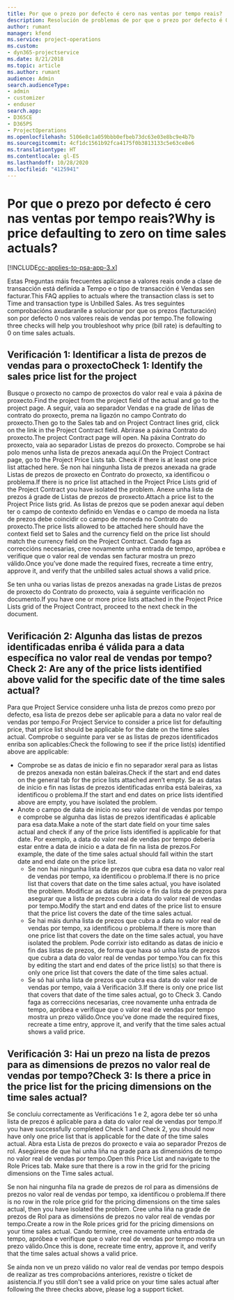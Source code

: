 ```yaml
---
title: Por que o prezo por defecto é cero nas ventas por tempo reais?
description: Resolución de problemas de por que o prezo por defecto é 0 nas vendas por tempo reais.
author: rumant
manager: kfend
ms.service: project-operations
ms.custom:
- dyn365-projectservice
ms.date: 8/21/2018
ms.topic: article
ms.author: rumant
audience: Admin
search.audienceType:
- admin
- customizer
- enduser
search.app:
- D365CE
- D365PS
- ProjectOperations
ms.openlocfilehash: 5106e8c1a059bbb0efbeb73dc63e03e8bc9e4b7b
ms.sourcegitcommit: 4cf1dc1561b92fca4175f0b3813133c5e63ce8e6
ms.translationtype: HT
ms.contentlocale: gl-ES
ms.lasthandoff: 10/28/2020
ms.locfileid: "4125941"
---
```

# <a name="why-is-price-defaulting-to-zero-on-time-sales-actuals"></a><span data-ttu-id="a8779-103">Por que o prezo por defecto é cero nas ventas por tempo reais?</span><span class="sxs-lookup"><span data-stu-id="a8779-103">Why is price defaulting to zero on time sales actuals?</span></span>

[!INCLUDE[cc-applies-to-psa-app-3.x](../includes/cc-applies-to-psa-app-3x.md)]

<span data-ttu-id="a8779-104">Estas Preguntas máis frecuentes aplícanse a valores reais onde a clase de transacción está definida a Tempo e o tipo de transacción é Vendas sen facturar.</span><span class="sxs-lookup"><span data-stu-id="a8779-104">This FAQ applies to actuals where the transaction class is set to Time and transaction type is Unbilled Sales.</span></span> <span data-ttu-id="a8779-105">As tres seguintes comprobacións axudaranlle a solucionar por que os prezos (facturación) son por defecto 0 nos valores reais de vendas por tempo.</span><span class="sxs-lookup"><span data-stu-id="a8779-105">The following three checks will help you troubleshoot why price (bill rate) is defaulting to 0 on time sales actuals.</span></span>

## <a name="check-1-identify-the-sales-price-list-for-the-project"></a><span data-ttu-id="a8779-106">Verificación 1: Identificar a lista de prezos de vendas para o proxecto</span><span class="sxs-lookup"><span data-stu-id="a8779-106">Check 1: Identify the sales price list for the project</span></span>

<span data-ttu-id="a8779-107">Busque o proxecto no campo de proxectos do valor real e vaia á páxina de proxecto.</span><span class="sxs-lookup"><span data-stu-id="a8779-107">Find the project from the project field of the actual and go to the project page.</span></span> <span data-ttu-id="a8779-108">A seguir, vaia ao separador Vendas e na grade de liñas de contrato do proxecto, prema na ligazón no campo Contrato do proxecto.</span><span class="sxs-lookup"><span data-stu-id="a8779-108">Then go to the Sales tab and on Project Contract lines grid, click on the link in the Project Contract field.</span></span> <span data-ttu-id="a8779-109">Abrirase a páxina Contrato do proxecto.</span><span class="sxs-lookup"><span data-stu-id="a8779-109">The project Contract page will open.</span></span> <span data-ttu-id="a8779-110">Na páxina Contrato do proxecto, vaia ao separador Listas de prezos do proxecto. Comprobe se hai polo menos unha lista de prezos anexada aquí.</span><span class="sxs-lookup"><span data-stu-id="a8779-110">On the Project Contract page, go to the Project Price Lists tab. Check if there is at least one price list attached here.</span></span> <span data-ttu-id="a8779-111">Se non hai ningunha lista de prezos anexada na grade Listas de prezos de proxecto en Contrato do proxecto, xa identificou o problema.</span><span class="sxs-lookup"><span data-stu-id="a8779-111">If there is no price list attached in the Project Price Lists grid of the Project Contract you have isolated the problem.</span></span> <span data-ttu-id="a8779-112">Anexe unha lista de prezos á grade de Listas de prezos de proxecto.</span><span class="sxs-lookup"><span data-stu-id="a8779-112">Attach a price list to the Project Price lists grid.</span></span> <span data-ttu-id="a8779-113">As listas de prezos que se poden anexar aquí deben ter o campo de contexto definido en Vendas e o campo de moeda na lista de prezos debe coincidir co campo de moneda no Contrato do proxecto.</span><span class="sxs-lookup"><span data-stu-id="a8779-113">The price lists allowed to be attached here should have the context field set to Sales and the currency field on the price list should match the currency field on the Project Contract.</span></span> <span data-ttu-id="a8779-114">Cando faga as correccións necesarias, cree novamente unha entrada de tempo, apróbea e verifique que o valor real de vendas sen facturar mostra un prezo válido.</span><span class="sxs-lookup"><span data-stu-id="a8779-114">Once you’ve done made the required fixes, recreate a time entry, approve it, and verify that the unbilled sales actual shows a valid price.</span></span> 

<span data-ttu-id="a8779-115">Se ten unha ou varias listas de prezos anexadas na grade Listas de prezos de proxecto do Contrato do proxecto, vaia á seguinte verificación no documento.</span><span class="sxs-lookup"><span data-stu-id="a8779-115">If you have one or more price lists attached in the Project Price Lists grid of the Project Contract, proceed to the next check in the document.</span></span>

## <a name="check-2-are-any-of-the-price-lists-identified-above-valid-for-the-specific-date-of-the-time-sales-actual"></a><span data-ttu-id="a8779-116">Verificación 2: Algunha das listas de prezos identificadas enriba é válida para a data específica no valor real de vendas por tempo?</span><span class="sxs-lookup"><span data-stu-id="a8779-116">Check 2: Are any of the price lists identified above valid for the specific date of the time sales actual?</span></span>

<span data-ttu-id="a8779-117">Para que Project Service considere unha lista de prezos como prezo por defecto, esa lista de prezos debe ser aplicable para a data no valor real de vendas por tempo.</span><span class="sxs-lookup"><span data-stu-id="a8779-117">For Project Service to consider a price list for defaulting price, that price list should be applicable for the date on the time sales actual.</span></span> <span data-ttu-id="a8779-118">Comprobe o seguinte para ver se as listas de prezos identificados enriba son aplicables:</span><span class="sxs-lookup"><span data-stu-id="a8779-118">Check the following to see if the price list(s) identified above are applicable:</span></span>
- <span data-ttu-id="a8779-119">Comprobe se as datas de inicio e fin no separador xeral para as listas de prezos anexada non están baleiras.</span><span class="sxs-lookup"><span data-stu-id="a8779-119">Check if the start and end dates on the general tab for the price lists attached aren’t empty.</span></span> <span data-ttu-id="a8779-120">Se as datas de inicio e fin nas listas de prezos identificadas enriba está baleiras, xa identificou o problema.</span><span class="sxs-lookup"><span data-stu-id="a8779-120">If the start and end dates on price lists identified above are empty, you have isolated the problem.</span></span> 
- <span data-ttu-id="a8779-121">Anote o campo de data de inicio no seu valor real de vendas por tempo e comprobe se algunha das listas de prezos identificadas é aplicable para esa data.</span><span class="sxs-lookup"><span data-stu-id="a8779-121">Make a note of the start date field on your time sales actual and check if any of the price lists identified is applicable for that date.</span></span> <span data-ttu-id="a8779-122">Por exemplo, a data do valor real de vendas por tempo debería estar entre a data de inicio e a data de fin na lista de prezos.</span><span class="sxs-lookup"><span data-stu-id="a8779-122">For example, the date of the time sales actual should fall within the start date and end date on the price list.</span></span> 
    - <span data-ttu-id="a8779-123">Se non hai ningunha lista de prezos que cubra esa data no valor real de vendas por tempo, xa identificou o problema.</span><span class="sxs-lookup"><span data-stu-id="a8779-123">If there is no price list that covers that date on the time sales actual, you have isolated the problem.</span></span> <span data-ttu-id="a8779-124">Modificar as datas de inicio e fin da lista de prezos para asegurar que a lista de prezos cubra a data do valor real de vendas por tempo.</span><span class="sxs-lookup"><span data-stu-id="a8779-124">Modify the start and end dates of the price list to ensure that the price list covers the date of the time sales actual.</span></span> 
    - <span data-ttu-id="a8779-125">Se hai máis dunha lista de prezos que cubra a data no valor real de vendas por tempo, xa identificou o problema.</span><span class="sxs-lookup"><span data-stu-id="a8779-125">If there is more than one price list that covers the date on the time sales actual, you have isolated the problem.</span></span> <span data-ttu-id="a8779-126">Pode corrixir isto editando as datas de inicio e fin das listas de prezos, de forma que haxa só unha lista de prezos que cubra a data do valor real de vendas por tempo.</span><span class="sxs-lookup"><span data-stu-id="a8779-126">You can fix this by editing the start and end dates of the price list(s) so that there is only one price list that covers the date of the time sales actual.</span></span> 
    - <span data-ttu-id="a8779-127">Se só hai unha lista de prezos que cubra esa data do valor real de vendas por tempo, vaia á Verificación 3.</span><span class="sxs-lookup"><span data-stu-id="a8779-127">If there is only one price list that covers that date of the time sales actual, go to Check 3.</span></span>
<span data-ttu-id="a8779-128">Cando faga as correccións necesarias, cree novamente unha entrada de tempo, apróbea e verifique que o valor real de vendas por tempo mostra un prezo válido.</span><span class="sxs-lookup"><span data-stu-id="a8779-128">Once you’ve done made the required fixes, recreate a time entry, approve it, and verify that the time sales actual shows a valid price.</span></span>

## <a name="check-3-is-there-a-price-in-the-price-list-for-the-pricing-dimensions-on-the-time-sales-actual"></a><span data-ttu-id="a8779-129">Verificación 3: Hai un prezo na lista de prezos para as dimensions de prezos no valor real de vendas por tempo?</span><span class="sxs-lookup"><span data-stu-id="a8779-129">Check 3: Is there a price in the price list for the pricing dimensions on the time sales actual?</span></span>

<span data-ttu-id="a8779-130">Se concluíu correctamente as Verificacións 1 e 2, agora debe ter só unha lista de prezos é aplicable para a data do valor real de vendas por tempo.</span><span class="sxs-lookup"><span data-stu-id="a8779-130">If you have successfully completed Check 1 and Check 2, you should now have only one price list that is applicable for the date of the time sales actual.</span></span> <span data-ttu-id="a8779-131">Abra esta Lista de prezos do proxecto e vaia ao separador Prezos de rol. Asegúrese de que hai unha liña na grade para as dimensións de tempo no valor real de vendas por tempo.</span><span class="sxs-lookup"><span data-stu-id="a8779-131">Open this Price List and navigate to the Role Prices tab. Make sure that there is a row in the grid for the pricing dimensions on the Time sales actual.</span></span>

<span data-ttu-id="a8779-132">Se non hai ningunha fila na grade de prezos de rol para as dimensións de prezos no valor real de vendas por tempo, xa identificou o problema.</span><span class="sxs-lookup"><span data-stu-id="a8779-132">If there is no row in the role price grid for the pricing dimensions on the time sales actual, then you have isolated the problem.</span></span> <span data-ttu-id="a8779-133">Cree unha liña na grade de prezos de Rol para as dimensións de prezos no valor real de vendas por tempo.</span><span class="sxs-lookup"><span data-stu-id="a8779-133">Create a row in the Role prices grid for the pricing dimensions on your time sales actual.</span></span> <span data-ttu-id="a8779-134">Cando termine, cree novamente unha entrada de tempo, apróbea e verifique que o valor real de vendas por tempo mostra un prezo válido.</span><span class="sxs-lookup"><span data-stu-id="a8779-134">Once this is done, recreate time entry, approve it, and verify that the time sales actual shows a valid price.</span></span>

<span data-ttu-id="a8779-135">Se aínda non ve un prezo válido no valor real de vendas por tempo despois de realizar as tres comprobacións anteriores, rexistre o tícket de asistencia.</span><span class="sxs-lookup"><span data-stu-id="a8779-135">If you still don't see a valid price on your time sales actual after following the three checks above, please log a support ticket.</span></span> 

